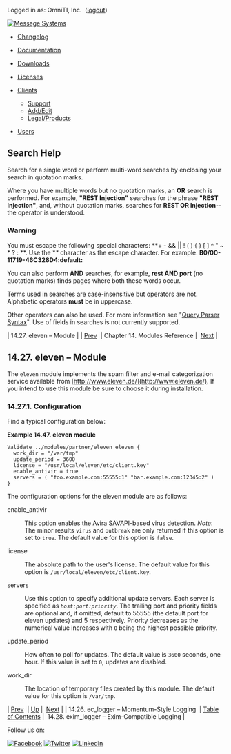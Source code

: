 Logged in as: OmniTI, Inc.  ([logout](https://support.messagesystems.com/logout.php))

[![Message Systems](https://support.messagesystems.com/images/ms-white205.png)](https://support.messagesystems.com/start.php) 

*   [Changelog](https://support.messagesystems.com/start.php?show=changelog)
*   [Documentation](https://support.messagesystems.com/docs/)
*   [Downloads](https://support.messagesystems.com/start.php)

*   [Licenses](https://support.messagesystems.com/license_summary.php)
*   <a href="">Clients</a>
    *   [Support](https://support.messagesystems.com/cs.php)
    *   [Add/Edit](https://support.messagesystems.com/edit_client.php)
    *   [Legal/Products](https://support.messagesystems.com/edit_products.php)
*   [Users](https://support.messagesystems.com/edit_customer.php)

## Search Help

Search for a single word or perform multi-word searches by enclosing your search in quotation marks.

Where you have multiple words but no quotation marks, an **OR** search is performed. For example, **"REST Injection"** searches for the phrase **"REST Injection"**, and, without quotation marks, searches for **REST OR Injection**--the operator is understood.

### Warning

You must escape the following special characters: **+ - && || ! ( ) { } [ ] ^ " ~ * ? : \**. Use the **\** character as the escape character. For example: **B0/00-11719-46C328D4\:default\:**

You can also perform **AND** searches, for example, **rest AND port** (no quotation marks) finds pages where both these words occur.

Terms used in searches are case-insensitive but operators are not. Alphabetic operators **must** be in uppercase.

Other operators can also be used. For more information see "[Query Parser Syntax](https://lucene.apache.org/core/old_versioned_docs/versions/3_0_0/queryparsersyntax.html)". Use of fields in searches is not currently supported.

| 14.27. eleven – Module |
| [Prev](modules.ec_logger.php)  | Chapter 14. Modules Reference |  [Next](modules.exim_logger.php) |

## 14.27. eleven – Module

<a class="indexterm" name="idp12095216"></a>

The `eleven` module implements the spam filter and e-mail categorization service available from [http://www.eleven.de/](http://www.eleven.de/). If you intend to use this module be sure to choose it during installation.

### 14.27.1. Configuration

Find a typical configuration below:

<a name="example.eleven"></a>

**Example 14.47. eleven module**

```
Validate ../modules/partner/eleven eleven {
  work_dir = "/var/tmp"
  update_period = 3600
  license = "/usr/local/eleven/etc/client.key"
  enable_antivir = true
  servers = ( "foo.example.com:55555:1" "bar.example.com:12345:2" )
}
```

The configuration options for the eleven module are as follows:

<dl class="variablelist">

<dt>enable_antivir</dt>

<dd>

This option enables the Avira SAVAPI-based virus detection. *Note*: The minor results `virus` and `outbreak` are only returned if this option is set to `true`. The default value for this option is `false`.

</dd>

<dt>license</dt>

<dd>

The absolute path to the user's license. The default value for this option is `/usr/local/eleven/etc/client.key`.

</dd>

<dt>servers</dt>

<dd>

Use this option to specify additional update servers. Each server is specified as *`host:port:priority`*. The trailing port and priority fields are optional and, if omitted, default to 55555 (the default port for eleven updates) and 5 respectively. Priority decreases as the numerical value increases with `0` being the highest possible priority.

</dd>

<dt>update_period</dt>

<dd>

How often to poll for updates. The default value is `3600` seconds, one hour. If this value is set to `0`, updates are disabled.

</dd>

<dt>work_dir</dt>

<dd>

The location of temporary files created by this module. The default value for this option is `/var/tmp`.

</dd>

</dl>

| [Prev](modules.ec_logger.php)  | [Up](modules.php) |  [Next](modules.exim_logger.php) |
| 14.26. ec_logger – Momentum-Style Logging  | [Table of Contents](index.php) |  14.28. exim_logger – Exim-Compatible Logging |

Follow us on:

[![Facebook](https://support.messagesystems.com/images/icon-facebook.png)](http://www.facebook.com/messagesystems) [![Twitter](https://support.messagesystems.com/images/icon-twitter.png)](http://twitter.com/#!/MessageSystems) [![LinkedIn](https://support.messagesystems.com/images/icon-linkedin.png)](http://www.linkedin.com/company/message-systems)